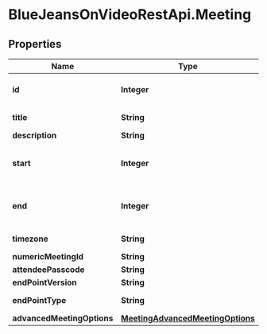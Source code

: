 # BlueJeansOnVideoRestApi.Meeting

## Properties
Name | Type | Description | Notes
------------ | ------------- | ------------- | -------------
**id** | **Integer** | Unique identifier for meeting. | [optional] 
**title** | **String** |  | [default to &#39;My Test Meeting&#39;]
**description** | **String** |  | [optional] 
**start** | **Integer** | A [UNIX Timestamp](https://currentmillis.com/) in milliseconds | 
**end** | **Integer** | A [UNIX Timestamp](https://currentmillis.com/) in milliseconds | 
**timezone** | **String** |  | [optional] [default to &#39;America/New_York&#39;]
**numericMeetingId** | **String** |  | [optional] 
**attendeePasscode** | **String** |  | [optional] 
**endPointVersion** | **String** |  | [default to &#39;2.10&#39;]
**endPointType** | **String** |  | [default to &#39;WEB_APP&#39;]
**advancedMeetingOptions** | [**MeetingAdvancedMeetingOptions**](MeetingAdvancedMeetingOptions.md) |  | [optional] 


